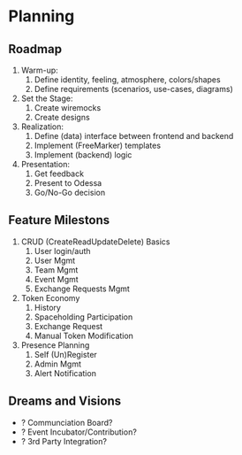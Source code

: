 # Planning

## Roadmap

1. Warm-up:
    1. Define identity, feeling, atmosphere, colors/shapes
    1. Define requirements (scenarios, use-cases, diagrams)
1. Set the Stage:
    1. Create wiremocks
    1. Create designs
1. Realization:
    1. Define (data) interface between frontend and backend
    1. Implement (FreeMarker) templates
    1. Implement (backend) logic
1. Presentation:
    1. Get feedback
    1. Present to Odessa
    1. Go/No-Go decision

## Feature Milestons

1. CRUD (CreateReadUpdateDelete) Basics
    1. User login/auth
    2. User Mgmt
    3. Team Mgmt
    4. Event Mgmt
    4. Exchange Requests Mgmt
2. Token Economy
    1. History
    2. Spaceholding Participation
    3. Exchange Request
    4. Manual Token Modification
3. Presence Planning
    1. Self (Un)Register
    2. Admin Mgmt
    3. Alert Notification

## Dreams and Visions

* ? Communciation Board?
* ? Event Incubator/Contribution?
* ? 3rd Party Integration?